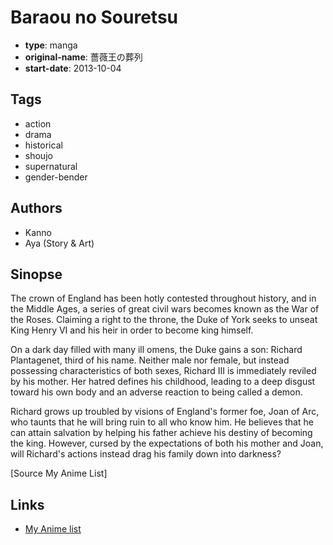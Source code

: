 # Baraou no Souretsu

-   **type**: manga
-   **original-name**: 薔薇王の葬列
-   **start-date**: 2013-10-04

## Tags

-   action
-   drama
-   historical
-   shoujo
-   supernatural
-   gender-bender

## Authors

-   Kanno
-   Aya (Story & Art)

## Sinopse

The crown of England has been hotly contested throughout history, and in the Middle Ages, a series of great civil wars becomes known as the War of the Roses. Claiming a right to the throne, the Duke of York seeks to unseat King Henry VI and his heir in order to become king himself.

On a dark day filled with many ill omens, the Duke gains a son: Richard Plantagenet, third of his name. Neither male nor female, but instead possessing characteristics of both sexes, Richard III is immediately reviled by his mother. Her hatred defines his childhood, leading to a deep disgust toward his own body and an adverse reaction to being called a demon.

Richard grows up troubled by visions of England's former foe, Joan of Arc, who taunts that he will bring ruin to all who know him. He believes that he can attain salvation by helping his father achieve his destiny of becoming the king. However, cursed by the expectations of both his mother and Joan, will Richard's actions instead drag his family down into darkness?

[Source My Anime List]

## Links

-   [My Anime list](https://myanimelist.net/manga/61097/Baraou_no_Souretsu)
